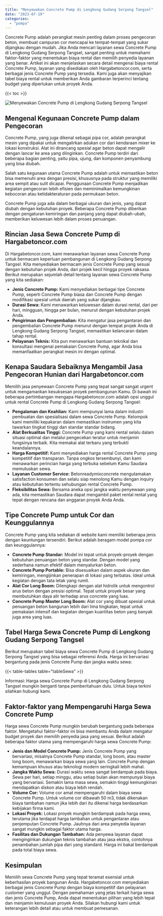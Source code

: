 ```yaml
---
title: "Menyewakan Concrete Pump di Lengkong Gudang Serpong Tangsel"
date: "2023-07-19"
categories: 
  - "pompa"
---
```




Concrete Pump adalah perangkat mesin penting dalam proses pengecoran beton, membuat campuran cor mencapai ke tempat-tempat yang sukar dijangkau dengan mudah. Jika Anda mencari layanan sewa Concrete Pump di Lengkong Gudang Serpong Tangsel, sangat penting untuk memahami faktor-faktor yang menentukan biaya rental dan memilih penyedia layanan yang benar. Artikel ini akan menjelaskan secara detail mengenai biaya rental Concrete Pump, layanan yang disediakan oleh Hargabetoncor.com, serta berbagai jenis Concrete Pump yang tersedia. Kami juga akan menyajikan tabel biaya rental untuk memberikan Anda gambaran terperinci tentang budget yang diperlukan untuk proyek Anda.

{{< toc >}}

![Menyewakan Concrete Pump di Lengkong Gudang Serpong Tangsel](https://hargareadymixid.github.io/pompa/concrete-pump%20(13).png)

## Mengenal Kegunaan Concrete Pump dalam Pengecoran

Concrete Pump, yang juga dikenal sebagai pipa cor, adalah perangkat mesin yang dipakai untuk mengalirkan adukan cor dari kendaraan mixer ke lokasi konstruksi. Alat ini dirancang spesial agar beton dapat mengalir dengan lancar ke area yang diinginkan. Concrete Pump terdiri dari beberapa bagian penting, yaitu pipa, ujung, dan komponen penyambung yang bisa diubah.

Salah satu kegunaan utama Concrete Pump adalah untuk memastikan beton bisa memenuhi area dengan presisi, khususnya pada struktur yang memiliki area sempit atau sulit dicapai. Penggunaan Concrete Pump menjadikan kegiatan pengecoran lebih efisien dan meminimalkan kemungkinan kebocoran atau ketidakteraturan pada permukaan beton.

Concrete Pump juga ada dalam berbagai ukuran dan jenis, yang dapat diubah dengan kebutuhan proyek. Beberapa Concrete Pump diberikan dengan pengaturan kemiringan dan panjang yang dapat diubah-ubah, memberikan keluwesan lebih dalam proses penuangan.

## Rincian Jasa Sewa Concrete Pump di Hargabetoncor.com

Di Hargabetoncor.com, kami menawarkan layanan sewa Concrete Pump untuk bermacam keperluan pembangunan di Lengkong Gudang Serpong Tangsel. Kita menyediakan bermacam jenis Concrete Pump yang sesuai dengan kebutuhan projek Anda, dari projek kecil hingga proyek raksasa. Berikut merupakan sejumlah detail tentang layanan sewa Concrete Pump yang kita sediakan:

- **Jenis Concrete Pump:** Kami menyediakan berbagai tipe Concrete Pump, seperti Concrete Pump biasa dan Concrete Pump dengan modifikasi spesial untuk daerah yang sukar dijangkau.
- **Durasi Sewa:** Kami menawarkan keluwesan dalam durasi rental, dari per hari, mingguan, hingga per bulan, menurut dengan kebutuhan projek Anda.
- **Pengiriman dan Pengembalian:** Kita mengatur jasa pengantaran dan pengembalian Concrete Pump menurut dengan tempat projek Anda di Lengkong Gudang Serpong Tangsel, memastikan kelancaran dalam tahap rental.
- **Pelayanan Teknis:** Kita pun menawarkan bantuan teknikal dan konsultasi mengenai pemakaian Concrete Pump, agar Anda bisa memanfaatkan perangkat mesin ini dengan optimal.

## Kenapa Saudara Sebaiknya Mengambil Jasa Pengecoran Hunian dari Hargabetoncor.com

Memilih jasa penyewaan Concrete Pump yang tepat sangat sangat urgent untuk mengamankan kesuksesan proyek pembangunan Kamu. Di bawah ini beberapa pertimbangan mengapa Hargabetoncor.com adalah opsi unggul untuk rental Concrete Pump di Lengkong Gudang Serpong Tangsel:

- **Pengalaman dan Keahlian:** Kami mempunyai lama dalam industri pembuatan dan spesialisasi dalam sewa Concrete Pump. Kelompok kami memiliki kepakaran dalam memastikan instrumen yang kita tawarkan tingkat tinggi dan standar standar bidang.
- **Alat Berkualitas Tinggi:** Concrete Pump yang kami rental selalu dalam situasi optimal dan melalui pengecekan teratur untuk menjamin fungsinya terbaik. Kita memakai alat terbaru yang terbukti keandalannya.
- **Harga Kompetitif:** Kami menyediakan harga rental Concrete Pump yang kompetitif dan transparan. Tanpa ongkos tersembunyi, dan kami menawarkan perincian harga yang terbuka sebelum Kamu Saudara memutuskan sewa.
- **Layanan Customer Service:** Betonreadymixconcrete mengutamakan satisfaction konsumen dan selalu siap menolong Kamu dengan inquiry atau kebutuhan tertentu sehubungan rental Concrete Pump.
- **Fleksibilitas Sewa:** Bersama aneka opsi jangka waktu penyewaan yang ada, kita memastikan Saudara dapat mengambil paket rental rental yang tepat dengan rencana dan anggaran proyek Anda Anda.

## Tipe Concrete Pump untuk Cor dan Keunggulannya

Concrete Pump yang kita sediakan di website kami memiliki beberapa jenis dengan keuntungan tersendiri. Berikut adalah beragam model pompa cor dan keunggulannya:

- **Concrete Pump Standar:** Model ini tepat untuk proyek-proyek dengan kebutuhan penuangan beton yang standar. Dengan model yang sederhana namun efektif dalam menyalurkan beton.
- **Concrete Pump Portable:** Bisa disesuaikan dalam aspek ukuran dan kemiringan, mengijinkan penerapan di lokasi yang terbatas. Ideal untuk kegiatan dengan tata letak yang rumit.
- **Alat Cor Long Boom:** Dilengkapi dengan alat hidrolik untuk mengontrol arus beton dengan presisi optimal. Tepat untuk proyek besar yang membutuhkan daya alir terhadap arus concrete yang luas.
- **Concrete Pump Master Long Boom:** Alat cor yang dibuat spesial untuk penuangan beton bangunan lebih dari lima tingkatan, tepat untuk pemakaian intensif dan kegiatan dengan kuantitas beton yang banyak juga area yang luas.

## Tabel Harga Sewa Concrete Pump di Lengkong Gudang Serpong Tangsel

Berikut merupakan tabel biaya sewa Concrete Pump di Lengkong Gudang Serpong Tangsel yang bisa sebagai referensi Anda. Harga ini bervariasi bergantung pada jenis Concrete Pump dan jangka waktu sewa:

{{< table-tables table="tableSewa" >}}

Informasi: Harga sewa Concrete Pump di Lengkong Gudang Serpong Tangsel mungkin berganti tanpa pemberitahuan dulu. Untuk biaya terkini silahkan hubungi kami.

## Faktor-faktor yang Mempengaruhi Harga Sewa Concrete Pump

Harga sewa Concrete Pump mungkin berubah bergantung pada beberapa faktor. Mengetahui faktor-faktor ini bisa membantu Anda dalam mengatur budget proyek dan memilih penyedia jasa yang sesuai. Berikut adalah beberapa faktor utama yang mempengaruhi harga sewa Concrete Pump:

- **Jenis dan Model Concrete Pump:** Jenis Concrete Pump yang bervariasi, misalnya Concrete Pump standar, long boom, atau master long boom, menawarkan biaya sewa yang lain. Concrete Pump dengan kemampuan khusus atau teknologi modern seringkali lebih mahal.
- **Jangka Waktu Sewa:** Durasi waktu sewa sangat berdampak pada biaya. Sewa per hari, setiap minggu, atau setiap bulan akan mempunyai biaya yang bervariasi. Semakin lama masa sewa, semakin tinggi kemungkinan mendapatkan diskon atau biaya lebih rendah.
- **Volume Cor:** Volume cor amat mempengaruhi dalam biaya sewa Concrete Pump. Untuk volume cor dibawah 50 m3, tidak dikenakan biaya tambahan namun jika lebih dari itu dikenai harga berdasarkan kebijakan firma kami.
- **Lokasi Proyek:** Lokasi proyek mungkin berdampak pada harga sewa, terutama jika terdapat harga tambahan untuk pengantaran atau penjemputan Concrete Pump. Jauhnya dari area penyedia layanan sangat mungkin sebagai faktor utama harga.
- **Fasilitas dan Dukungan Tambahan:** Ada penyewa layanan dapat menginginkan dukungan teknis tambahan atau jasa ekstra, contohnya penambahan jumlah pipa dari yang standard. Harga ini bakal berdampak pada total biaya sewa.

## Kesimpulan

Memilih sewa Concrete Pump yang tepat teramat esensial untuk keberhasilan proyek bangunan Anda. Hargabetoncor.com menyediakan berbagai jenis Concrete Pump dengan biaya kompetitif dan pelayanan customer yang unggul. Dengan pemahaman yang jelas terkait harga sewa dan jenis Concrete Pump, Anda dapat menentukan pilihan yang lebih tepat dan menjamin kemulusan proyek Anda. Silakan hubungi kami untuk keterangan lebih detail atau untuk membuat pemesanan.
